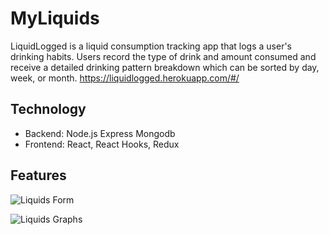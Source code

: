 # MyLiquids
LiquidLogged is a liquid consumption tracking app that logs a user's drinking habits. Users record the type of drink and amount consumed and receive a detailed drinking pattern breakdown which can be sorted by day, week, or month.
https://liquidlogged.herokuapp.com/#/

## Technology
* Backend: Node.js Express Mongodb
* Frontend: React, React Hooks, Redux

## Features

![Liquids Form](https://i.imgur.com/HkcccPH.png)

![Liquids Graphs](https://i.imgur.com/kuc4Gmj.png)
